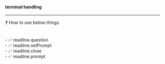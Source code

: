<h4> terminal handling </h4>
<p>
<hr>
❓ How to use below things.<br><br><br>
- ✅ readline.question    <br>
- ✅ readline.setPrompt    <br>
- ✅ readline.close    <br>
- ✅ readline.prompt    <br>
</p>
